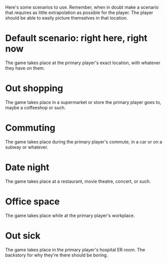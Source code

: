 Here's some scenarios to use. Remember, when in doubt make a scenario that
requires as little extrapolation as possible for the player. The player should
be able to easily picture themselves in that location.

# Default scenario: right here, right now

The game takes place at the primary player's exact location, with whatever they
have on them.

# Out shopping

The game takes place in a supermarket or store the primary player goes to, maybe
a coffeeshop or such.

# Commuting

The game takes place during the primary player's commute, in a car or on a
subway or whatever.

# Date night

The game takes place at a restaurant, movie theatre, concert, or such. 

# Office space

The game takes place while at the primary player's workplace.

# Out sick

The game takes place in the primary player's hospital ER room. The backstory for
why they're there should be boring.
